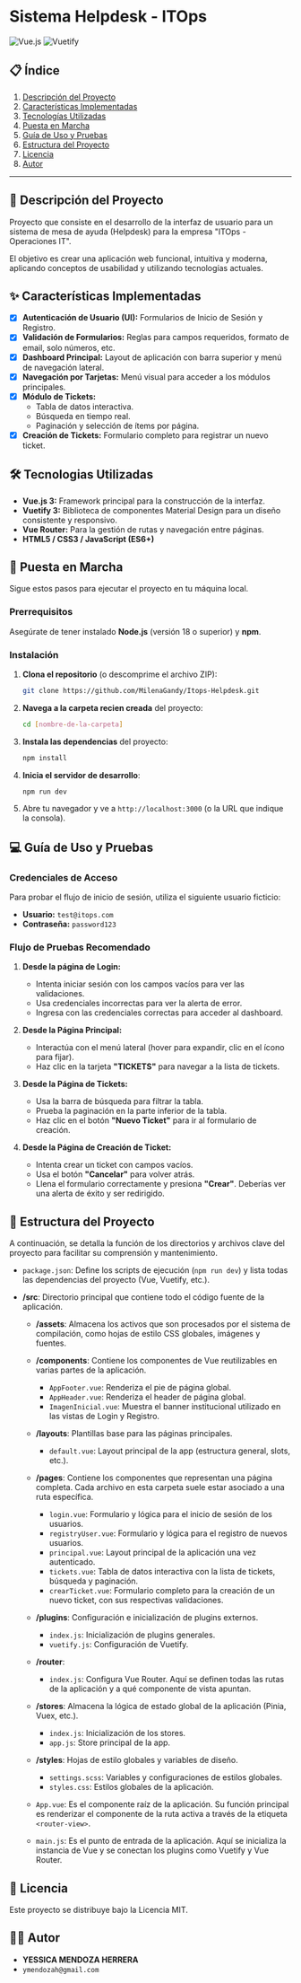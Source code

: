 # Sistema Helpdesk - ITOps

![Vue.js](https://img.shields.io/badge/Vue.js-3-4FC08D?style=for-the-badge&logo=vue.js)
![Vuetify](https://img.shields.io/badge/Vuetify-3-1867C0?style=for-the-badge&logo=vuetify)

## 📋 Índice

1.  [Descripción del Proyecto](#descripcion-del-proyecto)
2.  [Características Implementadas](#caracteristicas-implementadas)
3.  [Tecnologías Utilizadas](#tecnologias-utilizadas)
4.  [Puesta en Marcha](#puesta-en-marcha)
5.  [Guía de Uso y Pruebas](#guia-de-uso-y-pruebas)
6.  [Estructura del Proyecto](#estructura-del-proyecto)
7.  [Licencia](#licencia)
8.  [Autor](#autor)

---

## 📝 Descripción del Proyecto

Proyecto que consiste en el desarrollo de la interfaz de usuario para un sistema de mesa de ayuda (Helpdesk) para la empresa "ITOps - Operaciones IT".

El objetivo es crear una aplicación web funcional, intuitiva y moderna, aplicando conceptos de usabilidad y utilizando tecnologías actuales.

## ✨ Características Implementadas

-   [x] **Autenticación de Usuario (UI):** Formularios de Inicio de Sesión y Registro.
-   [x] **Validación de Formularios:** Reglas para campos requeridos, formato de email, solo números, etc.
-   [x] **Dashboard Principal:** Layout de aplicación con barra superior y menú de navegación lateral.
-   [x] **Navegación por Tarjetas:** Menú visual para acceder a los módulos principales.
-   [x] **Módulo de Tickets:**
    -   Tabla de datos interactiva.
    -   Búsqueda en tiempo real.
    -   Paginación y selección de ítems por página.
-   [x] **Creación de Tickets:** Formulario completo para registrar un nuevo ticket.

## 🛠️ Tecnologias Utilizadas

-   **Vue.js 3:** Framework principal para la construcción de la interfaz.
-   **Vuetify 3:** Biblioteca de componentes Material Design para un diseño consistente y responsivo.
-   **Vue Router:** Para la gestión de rutas y navegación entre páginas.
-   **HTML5 / CSS3 / JavaScript (ES6+)**

## 🚀 Puesta en Marcha

Sigue estos pasos para ejecutar el proyecto en tu máquina local.

### Prerrequisitos

Asegúrate de tener instalado **Node.js** (versión 18 o superior) y **npm**.

### Instalación

1.  **Clona el repositorio** (o descomprime el archivo ZIP):
    ```sh
    git clone https://github.com/MilenaGandy/Itops-Helpdesk.git
    ```

2.  **Navega a la carpeta recien creada** del proyecto:
    ```sh
    cd [nombre-de-la-carpeta]
    ```

3.  **Instala las dependencias** del proyecto:
    ```sh
    npm install
    ```

4.  **Inicia el servidor de desarrollo**:
    ```sh
    npm run dev
    ```

5.  Abre tu navegador y ve a `http://localhost:3000` (o la URL que indique la consola).

## 💻 Guía de Uso y Pruebas

### Credenciales de Acceso

Para probar el flujo de inicio de sesión, utiliza el siguiente usuario ficticio:

-   **Usuario:** `test@itops.com`
-   **Contraseña:** `password123`

### Flujo de Pruebas Recomendado

1.  **Desde la página de Login:**
    -   Intenta iniciar sesión con los campos vacíos para ver las validaciones.
    -   Usa credenciales incorrectas para ver la alerta de error.
    -   Ingresa con las credenciales correctas para acceder al dashboard.

2.  **Desde la Página Principal:**
    -   Interactúa con el menú lateral (hover para expandir, clic en el ícono para fijar).
    -   Haz clic en la tarjeta **"TICKETS"** para navegar a la lista de tickets.

3.  **Desde la Página de Tickets:**
    -   Usa la barra de búsqueda para filtrar la tabla.
    -   Prueba la paginación en la parte inferior de la tabla.
    -   Haz clic en el botón **"Nuevo Ticket"** para ir al formulario de creación.

4.  **Desde la Página de Creación de Ticket:**
    -   Intenta crear un ticket con campos vacíos.
    -   Usa el botón **"Cancelar"** para volver atrás.
    -   Llena el formulario correctamente y presiona **"Crear"**. Deberías ver una alerta de éxito y ser redirigido.

## 📂 Estructura del Proyecto

A continuación, se detalla la función de los directorios y archivos clave del proyecto para facilitar su comprensión y mantenimiento.

-   `package.json`: Define los scripts de ejecución (`npm run dev`) y lista todas las dependencias del proyecto (Vue, Vuetify, etc.).

-   **/src**: Directorio principal que contiene todo el código fuente de la aplicación.

    -   **/assets**: Almacena los activos que son procesados por el sistema de compilación, como hojas de estilo CSS globales, imágenes y fuentes.

    -   **/components**: Contiene los componentes de Vue reutilizables en varias partes de la aplicación.
        -   `AppFooter.vue`: Renderiza el pie de página global.
        -   `AppHeader.vue`: Renderiza el header de página global.
        -   `ImagenInicial.vue`: Muestra el banner institucional utilizado en las vistas de Login y Registro.

    -   **/layouts**: Plantillas base para las páginas principales.
        -   `default.vue`: Layout principal de la app (estructura general, slots, etc.).

    -   **/pages**: Contiene los componentes que representan una página completa. Cada archivo en esta carpeta suele estar asociado a una ruta específica.
        -   `login.vue`: Formulario y lógica para el inicio de sesión de los usuarios.
        -   `registryUser.vue`: Formulario y lógica para el registro de nuevos usuarios.
        -   `principal.vue`: Layout principal de la aplicación una vez autenticado.
        -   `tickets.vue`: Tabla de datos interactiva con la lista de tickets, búsqueda y paginación.
        -   `crearTicket.vue`: Formulario completo para la creación de un nuevo ticket, con sus respectivas validaciones.

    -   **/plugins**: Configuración e inicialización de plugins externos.
        -   `index.js`: Inicialización de plugins generales.
        -   `vuetify.js`: Configuración de Vuetify.

    -   **/router**:
        -   `index.js`: Configura Vue Router. Aquí se definen todas las rutas de la aplicación y a qué componente de vista apuntan.

    -   **/stores**: Almacena la lógica de estado global de la aplicación (Pinia, Vuex, etc.).
        -   `index.js`: Inicialización de los stores.
        -   `app.js`: Store principal de la app.

    -   **/styles**: Hojas de estilo globales y variables de diseño.
        -   `settings.scss`: Variables y configuraciones de estilos globales.
        -   `styles.css`: Estilos globales de la aplicación.

    -   `App.vue`: Es el componente raíz de la aplicación. Su función principal es renderizar el componente de la ruta activa a través de la etiqueta `<router-view>`.

    -   `main.js`: Es el punto de entrada de la aplicación. Aquí se inicializa la instancia de Vue y se conectan los plugins como Vuetify y Vue Router.

## 📄 Licencia

Este proyecto se distribuye bajo la Licencia MIT.

## 👨‍💻 Autor

-   **YESSICA MENDOZA HERRERA**
-   `ymendozah@gmail.com`
